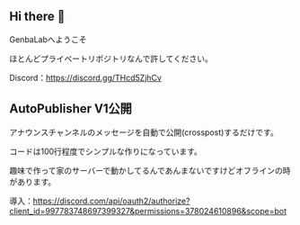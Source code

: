 ## Hi there 👋

GenbaLabへようこそ

ほとんどプライベートリポジトリなんで許してください。

Discord：https://discord.gg/THcd5ZjhCv

## AutoPublisher V1公開
アナウンスチャンネルのメッセージを自動で公開(crosspost)するだけです。

コードは100行程度でシンプルな作りになっています。

趣味で作って家のサーバーで動かしてるんであんまないですけどオフラインの時があります。

導入：https://discord.com/api/oauth2/authorize?client_id=997783748697399327&permissions=378024610896&scope=bot

